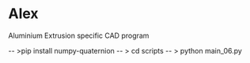 # Alex
Aluminium Extrusion specific CAD program

-- >pip install numpy-quaternion
-- > cd scripts
-- > python main_06.py

